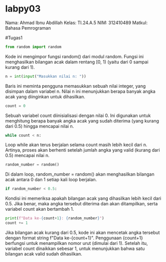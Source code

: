 # labpy03
Nama: Ahmad Ibnu Abdillah
Kelas: TI.24.A.5
NIM: 312410489
Matkul: Bahasa Pemrograman

#Tugas1
```python
from random import random
```
Kode ini mengimpor fungsi random() dari modul random. Fungsi ini menghasilkan bilangan acak dalam rentang [0, 1) (yaitu dari 0 sampai kurang dari 1).

```python
n = int(input("Masukkan nilai n: "))
```
Baris ini meminta pengguna memasukkan sebuah nilai integer, yang disimpan dalam variabel n. Nilai n ini menunjukkan berapa banyak angka acak yang diinginkan untuk dihasilkan.

```python
count = 0
```
Sebuah variabel count diinisialisasi dengan nilai 0. Ini digunakan untuk menghitung berapa banyak angka acak yang sudah diterima (yang kurang dari 0.5) hingga mencapai nilai n.

```python
while count < n:
```
Loop while akan terus berjalan selama count masih lebih kecil dari n. Artinya, proses akan berhenti setelah jumlah angka yang valid (kurang dari 0.5) mencapai nilai n.

```python
random_number = random()
```
Di dalam loop, random_number = random() akan menghasilkan bilangan acak antara 0 dan 1 setiap kali loop berjalan.

```python
if random_number < 0.5:
```
Kondisi ini memeriksa apakah bilangan acak yang dihasilkan lebih kecil dari 0.5. Jika benar, maka angka tersebut diterima dan akan ditampilkan, serta variabel count akan bertambah 1.

```python
print(f"Data ke-{count+1}: {random_number}")
count += 1
```
Jika bilangan acak kurang dari 0.5, kode ini akan mencetak angka tersebut dengan format string f"Data ke-{count+1}". Penggunaan {count+1} berfungsi untuk menampilkan nomor urut (dimulai dari 1).
Setelah itu, variabel count dinaikkan sebesar 1, untuk menunjukkan bahwa satu bilangan acak valid sudah dihasilkan.
